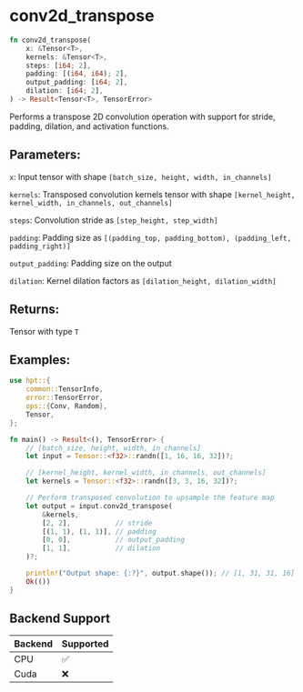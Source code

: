 # conv2d_transpose
```rust
fn conv2d_transpose(
    x: &Tensor<T>,
    kernels: &Tensor<T>,
    steps: [i64; 2],
    padding: [(i64, i64); 2],
    output_padding: [i64; 2],
    dilation: [i64; 2],
) -> Result<Tensor<T>, TensorError>
```
Performs a transpose 2D convolution operation with support for stride, padding, dilation, and activation functions.

## Parameters:
`x`: Input tensor with shape `[batch_size, height, width, in_channels]`

`kernels`: Transposed convolution kernels tensor with shape `[kernel_height, kernel_width, in_channels, out_channels]`

`steps`: Convolution stride as `[step_height, step_width]`

`padding`: Padding size as `[(padding_top, padding_bottom), (padding_left, padding_right)]`

`output_padding`: Padding size on the output

`dilation`: Kernel dilation factors as `[dilation_height, dilation_width]`

## Returns:
Tensor with type `T`

## Examples:
```rust
use hpt::{
    common::TensorInfo,
    error::TensorError,
    ops::{Conv, Random},
    Tensor,
};

fn main() -> Result<(), TensorError> {
    // [batch_size, height, width, in_channels]
    let input = Tensor::<f32>::randn([1, 16, 16, 32])?;

    // [kernel_height, kernel_width, in_channels, out_channels]
    let kernels = Tensor::<f32>::randn([3, 3, 16, 32])?;

    // Perform transposed convolution to upsample the feature map
    let output = input.conv2d_transpose(
        &kernels,
        [2, 2],           // stride
        [(1, 1), (1, 1)], // padding
        [0, 0],           // output_padding
        [1, 1],           // dilation
    )?;

    println!("Output shape: {:?}", output.shape()); // [1, 31, 31, 16]
    Ok(())
}
```

## Backend Support
| Backend | Supported |
|---------|-----------|
| CPU     | ✅         |
| Cuda    | ❌        |